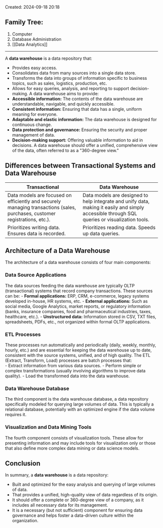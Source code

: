 Created: 2024-09-18 20:18
## Family Tree:
1. Computer
2. Database Administration
3. [[Data Analytics]]
-- -
A **data warehouse** is a data repository that:
- Provides easy access.
- Consolidates data from many sources into a single data store.
- Transforms the data into groups of information specific to business topics, such as sales, logistics, production, etc.
- Allows for easy queries, analysis, and reporting to support decision-making.
A data warehouse aims to provide:
- **Accessible information:** The contents of the data warehouse are understandable, navigable, and quickly accessible.
- **Consistent information:** Ensuring that data has a single, uniform meaning for everyone.
- **Adaptable and elastic information:** The data warehouse is designed for continuous change.
- **Data protection and governance:** Ensuring the security and proper management of data.
- **Decision-making support:** Offering valuable information to aid in decisions.
A data warehouse should offer a unified, comprehensive view of the data, often referred to as a "360-degree view."
## Differences between Transactional Systems and Data Warehouse

| Transactional                                                                                                               | Data Warehouse                                                                                                                                |
| --------------------------------------------------------------------------------------------------------------------------- | --------------------------------------------------------------------------------------------------------------------------------------------- |
| Data models are focused on efficiently and securely managing transactions (sales, purchases, customer registrations, etc.). | Data models are designed to help integrate and unify data, making it easily and simply accessible through SQL queries or visualization tools. |
| Prioritizes writing data. Ensures data is recorded.                                                                         | Prioritizes reading data. Speeds up data queries.                                                                                             |
## Architecture of a Data Warehouse
The architecture of a data warehouse consists of four main components:
### Data Source Applications  
The data sources feeding the data warehouse are typically OLTP (transactional) systems that record company transactions. These sources can be:
    - **Formal applications:** ERP, CRM, e-commerce, legacy systems developed in-house, HR systems, etc.
    - **External applications:** Such as social media, Google Analytics, market reports, or regulatory information (banks, insurance companies, food and pharmaceutical industries, taxes, healthcare, etc.).
    - **Unstructured data:** Information stored in CSV, TXT files, spreadsheets, PDFs, etc., not organized within formal OLTP applications.
### ETL Processes  
These processes run automatically and periodically (daily, weekly, monthly, hourly, etc.) and are essential for keeping the data warehouse up to date, consistent with the source systems, unified, and of high quality. The ETL (Extract, Transform, Load) processes are batch processes that:    
    - Extract information from various data sources.
    - Perform simple or complex transformations (usually involving algorithms to improve data quality).
    - Load the transformed data into the data warehouse.
### Data Warehouse Database
The third component is the data warehouse database, a data repository specifically modeled for querying large volumes of data. This is typically a relational database, potentially with an optimized engine if the data volume requires it.    
### Visualization and Data Mining Tools
The fourth component consists of visualization tools. These allow for presenting information and may include tools for visualization only or those that also define more complex data mining or data science models.
## Conclusion
In summary, a **data warehouse** is a data repository:
- Built and optimized for the easy analysis and querying of large volumes of data.
- That provides a unified, high-quality view of data regardless of its origin.
- It should offer a complete or 360-degree view of a company, as it includes all necessary data for its management.
- It is a necessary (but not sufficient) component for ensuring data governance and helps foster a data-driven culture within the organization.